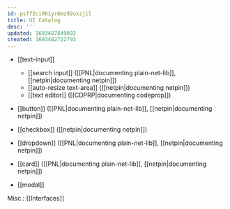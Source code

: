 ```yaml
---
id: psff2ci061yr6mz92uxzjil
title: UI Catalog
desc: ''
updated: 1693487849092
created: 1693482722793
---
```


- [[text-input]]
  - [[search input]] ([[PNL|documenting plain-net-lib]], [[netpin|documenting netpin]])
  - [[auto-resize text-area]] ([[netpin|documenting netpin]])
  - [[text editor]] ([[CDPRP|documenting codeprop]])

- [[button]] ([[PNL|documenting plain-net-lib]], [[netpin|documenting netpin]])
- [[checkbox]] ([[netpin|documenting netpin]])
- [[dropdown]] ([[PNL|documenting plain-net-lib]], [[netpin|documenting netpin]])

- [[card]] ([[PNL|documenting plain-net-lib]], [[netpin|documenting netpin]])

- [[modal]]

Misc.: [[Interfaces]]